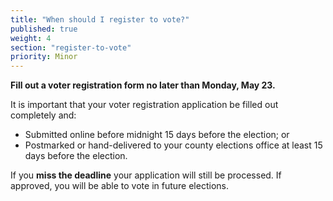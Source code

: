 ```yaml
---
title: "When should I register to vote?"
published: true
weight: 4
section: "register-to-vote"
priority: Minor
---
```


**Fill out a voter registration form no later than Monday, May 23.**  

It is important that your voter registration application be filled out completely and:  
- Submitted online before midnight 15 days before the election; or  
- Postmarked or hand-delivered to your county elections office at least 15 days before the election.  

If you **miss the deadline** your application will still be processed.  If approved, you will be able to vote in future elections.
